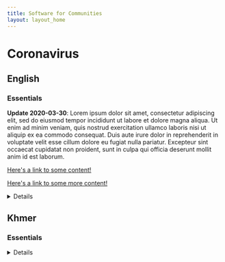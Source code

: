 ```yaml
---
title: Software for Communities
layout: layout_home
---
```


# Coronavirus

## English

### Essentials

**Update 2020-03-30**: Lorem ipsum dolor sit amet, consectetur adipiscing elit, sed do eiusmod tempor incididunt ut labore et dolore magna aliqua. Ut enim ad minim veniam, quis nostrud exercitation ullamco laboris nisi ut aliquip ex ea commodo consequat. Duis aute irure dolor in reprehenderit in voluptate velit esse cillum dolore eu fugiat nulla pariatur. Excepteur sint occaecat cupidatat non proident, sunt in culpa qui officia deserunt mollit anim id est laborum.

[Here's a link to some content!](#)

[Here's a link to some more content!](#)

<details>Click here for more information in English!</summary>

### Real-Time Updates

<details><summary>Click here to look at updates for your city.</summary>

#### Cities
* Chicago
* New York City
* Washington D.C.

</details>

* **(2020-03-30) New Work City: Avengers headquarters goes into lockdown**: [A quick, 1 sentence summary](#)
* **(2020-03-28) Washington DC: City replaces all the batteries in local birds**: [A quick, 1 sentence summary](#)
	* (2020-03-29) Retraction: birds are real
* Something else

### Small Business Owners

Find out how the...

### Recent Posts

<ul>
  {% for post in site.posts_EN %}
    <li>
      <span>{{ post.date | date_to_string }}</span> &rarr; <a href="{{ post.url }}">{{ post.title }}</a>
    </li>
  {% endfor %}
</ul>

</details>

## Khmer

### Essentials

<details>Click here for more information in English!</summary>

### Real-Time Updates for your City

### Small Business Owners

### Recent Posts

<ul>
  {% for post in site.posts_KM %}
    <li>
      <span>{{ post.date | date_to_string }}</span> &rarr; <a href="{{ post.url }}">{{ post.title }}</a>
    </li>
  {% endfor %}
</ul>

</details>
